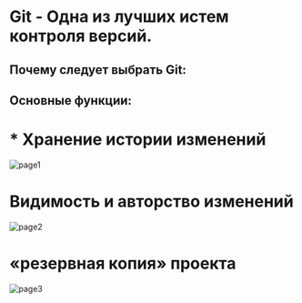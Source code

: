 # Git - Одна из лучших истем контроля версий.
## Почему следует выбрать Git:

## Основные функции: 
# * Хранение истории изменений 
![page1](https://2.downloader.disk.yandex.ru/preview/c8682af61c881b495d5a2e384223490a160d5de4cca1c65f6c638583217a5a57/inf/s77sBmDE3ArN2pUZjNgmntqI9zEWGKvSzh5nI9c_6oiTe3ly6foXddf2Un3WbabGXSqu_XUL5X5D9TiAptnmQw%3D%3D?uid=688081907&filename=Screenshot_7.png&disposition=inline&hash=&limit=0&content_type=image%2Fpng&owner_uid=688081907&tknv=v2&size=1263x913) 
# Видимость и авторство изменений
![page2](https://4.downloader.disk.yandex.ru/preview/c59b6554ffe653d2105da7eaf60435cf6577a8f629b0cd37e426384362b03684/inf/pdGfFebJPR_1ZR8p4YztWFP7MRg3plMlQa9rpjOaIy9zvjcSkU71GJuoU1nMvB6QhP2x4tGhKq-yxkCwhog2oA%3D%3D?uid=688081907&filename=Screenshot_8.png&disposition=inline&hash=&limit=0&content_type=image%2Fpng&owner_uid=688081907&tknv=v2&size=1263x913) 
# «резервная копия» проекта

![page3](https://camo.githubusercontent.com/ace14ee894d150192a7b05b12410738aa65528da742bbce69315a5f441320ea7/68747470733a2f2f692e696d6775722e636f6d2f495a4f525769492e706e67)